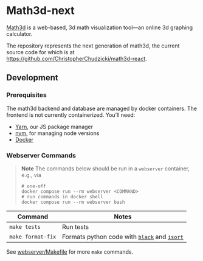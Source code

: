 # Math3d-next

[Math3d](https://math3d.org) is a web-based, 3d math visualization tool—an online 3d graphing calculator.

The repository represents the next generation of math3d, the current source code for which is at https://github.com/ChristopherChudzicki/math3d-react.

## Development

### Prerequisites
The math3d backend and database are managed by docker containers. The frontend is not currently containerized. You'll need:
- [Yarn](https://yarnpkg.com/getting-started/install), our JS package manager
- [nvm](https://github.com/nvm-sh/nvm), for managing node versions
- [Docker](https://docs.docker.com/get-docker/)

### Webserver Commands

> **Note**
> The commands below should be run in a `webserver` container, e.g., via
> ```
> # one-off
> docker compose run --rm webserver <COMMAND> 
> # run commands in docker shell
> docker compose run --rm webserver bash
> ```

| Command           | Notes                                           |
|-------------------|-------------------------------------------------|
| `make tests`      | Run tests                                       |
| `make format-fix` | Formats python code with  [`black`][black]  and  [`isort`][isort] |

[black]: https://github.com/psf/black
[isort]: https://github.com/PyCQA/isort

See [webserver/Makefile](./webserver/Makefile) for more `make` commands.